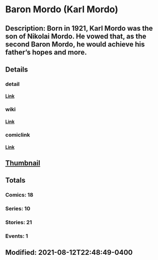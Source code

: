 # Baron Mordo (Karl Mordo)
## Description: Born in 1921, Karl Mordo was the son of Nikolai Mordo.  He vowed that, as the second Baron Mordo, he would achieve his father’s hopes and more.
## Details
### detail
#### [Link](http://marvel.com/comics/characters/1011778/baron_mordo_karl_mordo?utm_campaign=apiRef&utm_source=225578a89fc76f3d20fbffda5d17a88d)
### wiki
#### [Link](http://marvel.com/universe/Baron_Mordo_(Karl_Mordo)?utm_campaign=apiRef&utm_source=225578a89fc76f3d20fbffda5d17a88d)
### comiclink
#### [Link](http://marvel.com/comics/characters/1011778/baron_mordo_karl_mordo?utm_campaign=apiRef&utm_source=225578a89fc76f3d20fbffda5d17a88d)
## [Thumbnail](http://i.annihil.us/u/prod/marvel/i/mg/f/90/4ce5a86dba8a8.jpg)
## Totals
### Comics: 18
### Series: 10
### Stories: 21
### Events: 1
## Modified: 2021-08-12T22:48:49-0400